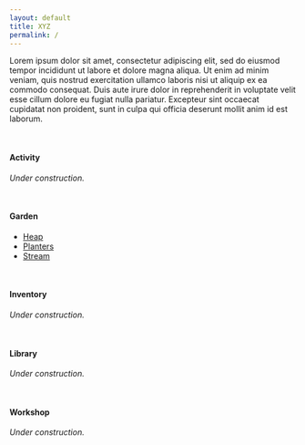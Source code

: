 ```yaml
---
layout: default
title: XYZ
permalink: /
---
```


Lorem ipsum dolor sit amet, consectetur adipiscing elit, sed do eiusmod tempor incididunt ut labore et dolore magna aliqua. Ut enim ad minim veniam, quis nostrud exercitation ullamco laboris nisi ut aliquip ex ea commodo consequat. Duis aute irure dolor in reprehenderit in voluptate velit esse cillum dolore eu fugiat nulla pariatur. Excepteur sint occaecat cupidatat non proident, sunt in culpa qui officia deserunt mollit anim id est laborum.

<br>


#### Activity

*Under construction.*

<br>


#### Garden

* [Heap](/heap/)
* [Planters](/planters/)
* [Stream](/stream/)

<br>


#### Inventory

*Under construction.*

<br>


#### Library

*Under construction.*

<br>


#### Workshop

*Under construction.*
